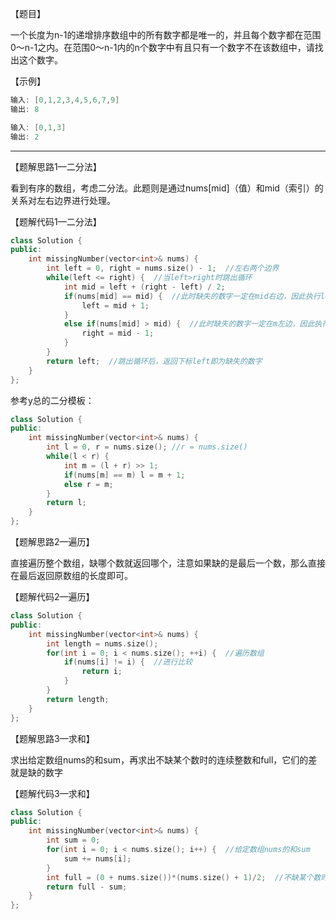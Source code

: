 【题目】

一个长度为n-1的递增排序数组中的所有数字都是唯一的，并且每个数字都在范围0～n-1之内。在范围0～n-1内的n个数字中有且只有一个数字不在该数组中，请找出这个数字。

【示例】

```c++
输入: [0,1,2,3,4,5,6,7,9]
输出: 8
```

```c++
输入: [0,1,3]
输出: 2
```

---

【题解思路1—二分法】

看到有序的数组，考虑二分法。此题则是通过nums[mid]（值）和mid（索引）的关系对左右边界进行处理。

【题解代码1—二分法】

```c++
class Solution {
public:
    int missingNumber(vector<int>& nums) {
        int left = 0, right = nums.size() - 1;  //左右两个边界
        while(left <= right) {  //当left>right时跳出循环
            int mid = left + (right - left) / 2;  
            if(nums[mid] == mid) {  //此时缺失的数字一定在mid右边，因此执行left=mid+1
                left = mid + 1;
            }
            else if(nums[mid] > mid) {  //此时缺失的数字一定在m左边，因此执行right=mid-1
                right = mid - 1;
            }
        }
        return left;  //跳出循环后，返回下标left即为缺失的数字
    }
};
```

参考y总的二分模板：

```c++
class Solution {
public:
    int missingNumber(vector<int>& nums) {
        int l = 0, r = nums.size(); //r = nums.size()
        while(l < r) {
            int m = (l + r) >> 1;
            if(nums[m] == m) l = m + 1;
            else r = m; 
        }
        return l;
    }
};
```

【题解思路2—遍历】

直接遍历整个数组，缺哪个数就返回哪个，注意如果缺的是最后一个数，那么直接在最后返回原数组的长度即可。

【题解代码2—遍历】

```c++
class Solution {
public:
    int missingNumber(vector<int>& nums) {
        int length = nums.size();
        for(int i = 0; i < nums.size(); ++i) {  //遍历数组
            if(nums[i] != i) {  //进行比较
                return i; 
            }
        }
        return length;
    }
};
```

【题解思路3—求和】

求出给定数组nums的和sum，再求出不缺某个数时的连续整数和full，它们的差就是缺的数字

【题解代码3—求和】

```c++
class Solution {
public:
    int missingNumber(vector<int>& nums) {
        int sum = 0;
        for(int i = 0; i < nums.size(); i++) {  //给定数组nums的和sum
            sum += nums[i];
        }
        int full = (0 + nums.size())*(nums.size() + 1)/2;  //不缺某个数时的连续整数和full
        return full - sum;
    }
};
```

